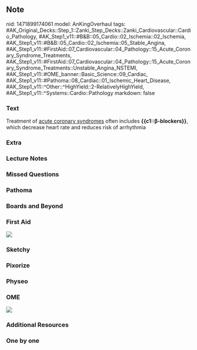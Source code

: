 ## Note
nid: 1471899174061
model: AnKingOverhaul
tags: #AK_Original_Decks::Step_1::Zanki_Step_Decks::Zanki_Cardiovascular::Cardio_Pathology, #AK_Step1_v11::#B&B::05_Cardio::02_Ischemia::02_Ischemia, #AK_Step1_v11::#B&B::05_Cardio::02_Ischemia::05_Stable_Angina, #AK_Step1_v11::#FirstAid::07_Cardiovascular::04_Pathology::15_Acute_Coronary_Syndrome_Treatments, #AK_Step1_v11::#FirstAid::07_Cardiovascular::04_Pathology::15_Acute_Coronary_Syndrome_Treatments::Unstable_Angina_NSTEMI, #AK_Step1_v11::#OME_banner::Basic_Science::09_Cardiac, #AK_Step1_v11::#Pathoma::08_Cardiac::01_Ischemic_Heart_Disease, #AK_Step1_v11::^Other::^HighYield::2-RelativelyHighYield, #AK_Step1_v11::^Systems::Cardio::Pathology
markdown: false

### Text
<div>
  Treatment of <u>acute coronary syndromes</u> often includes
  <b>{{c1::β-blockers}}</b>, which decrease heart rate and reduces
  risk of arrhythmia
</div>

### Extra


### Lecture Notes


### Missed Questions


### Pathoma


### Boards and Beyond


### First Aid
<img src="tmpjjEyll.png">

### Sketchy


### Pixorize


### Physeo


### OME
<div class="ome-widget">
  <a href="https://onlinemeded.org/spa/cardiac?ref=anki"><img src=
  "_OME_AnkiFlashcards_Topic_1.png"></a>
</div>

### Additional Resources


### One by one

